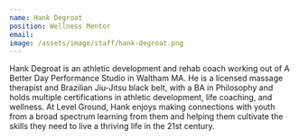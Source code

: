 ```yaml
---
name: Hank Degroat
position: Wellness Mentor
email: 
image: /assets/image/staff/hank-degroat.png
---
```

Hank Degroat is an athletic development and rehab coach working out of A Better Day Performance Studio in Waltham MA.  He is a licensed massage therapist and Brazilian Jiu-Jitsu black belt, with a BA in Philosophy and holds multiple certifications in athletic development, life coaching, and wellness.
At Level Ground, Hank enjoys making connections with youth from a broad spectrum learning from them and helping them cultivate the skills they need to live a thriving life in the 21st century. 

